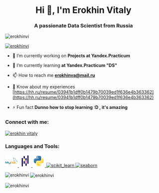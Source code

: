 <h1 align="center">Hi 👋, I'm Erokhin Vitaly</h1>
<h3 align="center">A passionate Data Scientist from Russia</h3>

<p align="left"> <img src="https://komarev.com/ghpvc/?username=erokhinvi&label=Profile%20views&color=0e75b6&style=flat" alt="erokhinvi" /> </p>

<p align="left"> <a href="https://github.com/ryo-ma/github-profile-trophy"><img src="https://github-profile-trophy.vercel.app/?username=erokhinvi" alt="erokhinvi" /></a> </p>

- 🔭 I’m currently working on **Projects at Yandex.Practicum**

- 🌱 I’m currently learning **at Yandex.Practicum "DS"**

- 📫 How to reach me **erokhinva@mail.ru**

- 📄 Know about my experiences [https://hh.ru/resume/03941b1dff0b1479b70039ed1f636e4b363362](https://hh.ru/resume/03941b1dff0b1479b70039ed1f636e4b363362)

- ⚡ Fun fact **Dunno how to stop learning :D , it's amazing**

<h3 align="left">Connect with me:</h3>
<p align="left">
<a href="https://kaggle.com/erokhin vitaly" target="blank"><img align="center" src="https://raw.githubusercontent.com/rahuldkjain/github-profile-readme-generator/master/src/images/icons/Social/kaggle.svg" alt="erokhin vitaly" height="30" width="40" /></a>
</p>

<h3 align="left">Languages and Tools:</h3>
<p align="left"> <a href="https://www.mysql.com/" target="_blank" rel="noreferrer"> <img src="https://raw.githubusercontent.com/devicons/devicon/master/icons/mysql/mysql-original-wordmark.svg" alt="mysql" width="40" height="40"/> </a> <a href="https://pandas.pydata.org/" target="_blank" rel="noreferrer"> <img src="https://raw.githubusercontent.com/devicons/devicon/2ae2a900d2f041da66e950e4d48052658d850630/icons/pandas/pandas-original.svg" alt="pandas" width="40" height="40"/> </a> <a href="https://www.python.org" target="_blank" rel="noreferrer"> <img src="https://raw.githubusercontent.com/devicons/devicon/master/icons/python/python-original.svg" alt="python" width="40" height="40"/> </a> <a href="https://scikit-learn.org/" target="_blank" rel="noreferrer"> <img src="https://upload.wikimedia.org/wikipedia/commons/0/05/Scikit_learn_logo_small.svg" alt="scikit_learn" width="40" height="40"/> </a> <a href="https://seaborn.pydata.org/" target="_blank" rel="noreferrer"> <img src="https://seaborn.pydata.org/_images/logo-mark-lightbg.svg" alt="seaborn" width="40" height="40"/> </a> </p>

<p><img align="left" src="https://github-readme-stats.vercel.app/api/top-langs?username=erokhinvi&show_icons=true&locale=en&layout=compact" alt="erokhinvi" /></p>

<p>&nbsp;<img align="center" src="https://github-readme-stats.vercel.app/api?username=erokhinvi&show_icons=true&locale=en" alt="erokhinvi" /></p>

<p><img align="center" src="https://github-readme-streak-stats.herokuapp.com/?user=erokhinvi&" alt="erokhinvi" /></p>
